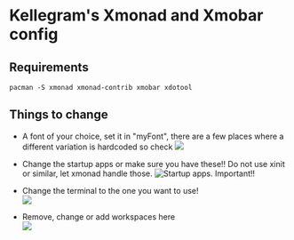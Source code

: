 # Kellegram's Xmonad and Xmobar config

## Requirements

    pacman -S xmonad xmonad-contrib xmobar xdotool


## Things to change
- A font of your choice, set it in "myFont", there are a few places where a different variation is hardcoded so check
![](https://i.imgur.com/VPNVtAD.png)

- Change the startup apps or make sure you have these!! Do not use xinit or similar, let xmonad handle those.
![Startup apps. Important!!](https://i.imgur.com/SD3tiag.png)

- Change the terminal to the one you want to use!  
![](https://i.imgur.com/V9lrg49.png)

- Remove, change or add workspaces here  
![](https://i.imgur.com/G6lqws9.png)

